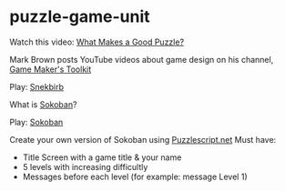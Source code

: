 # puzzle-game-unit

Watch this video: [What Makes a Good Puzzle?](https://www.youtube.com/watch?v=zsjC6fa_YBg&list=PLc38fcMFcV_s7Lf6xbeRfWYRt7-Vmi_X9&t=0s&index=2)

Mark Brown posts YouTube videos about game design on his channel, [Game Maker's Toolkit](https://www.youtube.com/playlist?list=PLc38fcMFcV_s7Lf6xbeRfWYRt7-Vmi_X9)

Play: [Snekbirb](https://snekbirb.glitch.me/)

What is [Sokoban](https://en.wikipedia.org/wiki/Sokoban)?

Play: [Sokoban](https://sokoban.info/)

Create your own version of Sokoban using [Puzzlescript.net](https://www.puzzlescript.net/)
Must have:
* Title Screen with a game title & your name 
* 5 levels with increasing difficultly
* Messages before each level (for example: message Level 1)